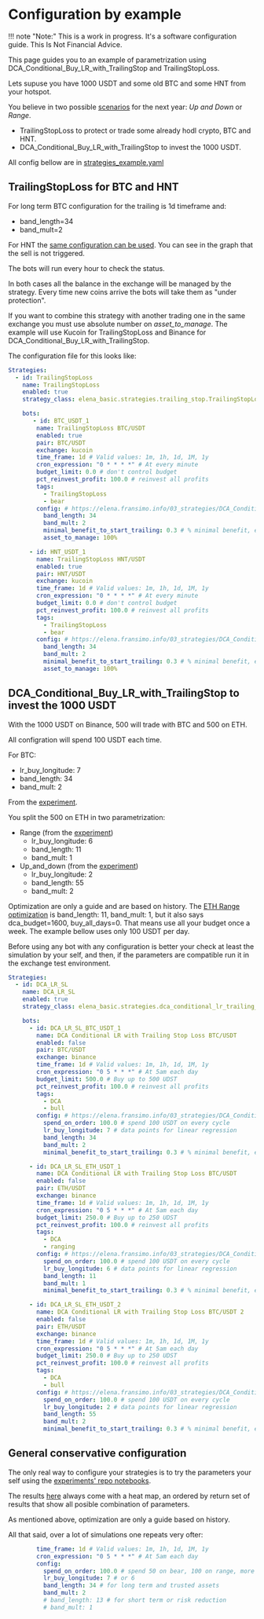 # Configuration by example

!!! note "Note:" 
    This is a work in progress. It's a software configuration guide. This Is Not Financial Advice.

This page guides you to an example of parametrization using DCA_Conditional_Buy_LR_with_TrailingStop and
TrailingStopLoss.

Lets supuse you have 1000 USDT and some old BTC and some HNT from your hotspot.

You believe in two possible [scenarios](../03_strategies/DCA_Conditional_Buy_LR_with_TrailingStop/index.md) for the next
year: _Up and Down_ or _Range_.

- TrailingStopLoss to protect or trade some already hodl crypto, BTC and HNT.
- DCA_Conditional_Buy_LR_with_TrailingStop to invest the 1000 USDT.

All config bellow are in [strategies_example.yaml](../assets/configs_2.2.2/strategies_example.yaml)

## TrailingStopLoss for BTC and HNT

For long term BTC configuration for the trailing is 1d timeframe and:

- band_length=34
- band_mult=2

For HNT
the [same configuration can be used](../03_strategies/DCA_Conditional_Buy_LR_with_TrailingStop/HNT/KuCoin_HNT-USDT_1d_2023-06-16_2023-06-16_2024-01-21_1731/bt_interactive_plot.html).
You can see in the graph that the sell is not triggered.

The bots will run every hour to check the status.

In both cases all the balance in the exchange will be managed by the strategy. Every time new coins arrive the bots will
take them as "under protection".

If you want to combine this strategy with another trading one in the same exchange you must use absolute number on
_asset_to_manage_. The example will use Kucoin for TrailingStopLoss and Binance for
DCA_Conditional_Buy_LR_with_TrailingStop.

The configuration file for this looks like:

````yaml
Strategies:
  - id: TrailingStopLoss
    name: TrailingStopLoss
    enabled: true
    strategy_class: elena_basic.strategies.trailing_stop.TrailingStopLoss

    bots:
       - id: BTC_USDT_1
        name: TrailingStopLoss BTC/USDT
        enabled: true
        pair: BTC/USDT
        exchange: kucoin
        time_frame: 1d # Valid values: 1m, 1h, 1d, 1M, 1y
        cron_expression: "0 * * * *" # At every minute
        budget_limit: 0.0 # don't control budget
        pct_reinvest_profit: 100.0 # reinvest all profits
        tags:
          - TrailingStopLoss
          - bear
        config: # https://elena.fransimo.info/03_strategies/DCA_Conditional_Buy_LR_with_TrailingStop/LongTerm/Binance_BTC-USDT_1d_2017-01-01_2017-01-01_2024-01-20_1526/
          band_length: 34
          band_mult: 2
          minimal_benefit_to_start_trailing: 0.3 # % minimal benefit, expressed as 5%, but minimal could be 0.3%
          asset_to_manage: 100%

      - id: HNT_USDT_1
        name: TrailingStopLoss HNT/USDT
        enabled: true
        pair: HNT/USDT
        exchange: kucoin
        time_frame: 1d # Valid values: 1m, 1h, 1d, 1M, 1y
        cron_expression: "0 * * * *" # At every minute
        budget_limit: 0.0 # don't control budget
        pct_reinvest_profit: 100.0 # reinvest all profits
        tags:
          - TrailingStopLoss
          - bear
        config: # https://elena.fransimo.info/03_strategies/DCA_Conditional_Buy_LR_with_TrailingStop/HNT/KuCoin_HNT-USDT_1d_2023-06-16_2023-06-16_2024-01-21_1731/
          band_length: 34
          band_mult: 2
          minimal_benefit_to_start_trailing: 0.3 # % minimal benefit, expressed as 5%, but minimal could be 0.3%
          asset_to_manage: 100%
````

## DCA_Conditional_Buy_LR_with_TrailingStop to invest the 1000 USDT

With the 1000 USDT on Binance, 500 will trade with BTC and 500 on ETH.

All configration will spend 100 USDT each time.

For BTC:

- lr_buy_longitude: 7 
- band_length: 34
- band_mult: 2

From the [experiment](DCA_Conditional_Buy_LR_with_TrailingStop/Up_and_down/Binance_BTC-USDT_1d/index.md).

You split the 500 on ETH in two parametrization: 

- Range (from the [experiment](DCA_Conditional_Buy_LR_with_TrailingStop/Range/Binance_ETH-USDT_1d/index.md))
    - lr_buy_longitude: 6 
    - band_length: 11 
    - band_mult: 1
- Up_and_down (from the [experiment](DCA_Conditional_Buy_LR_with_TrailingStop/Up_and_down/Binance_ETH-USDT_1d/index.md))
    - lr_buy_longitude: 2 
    - band_length: 55
    - band_mult: 2

Optimization are only a guide and are based on history. The [ETH Range optimization](DCA_Conditional_Buy_LR_with_TrailingStop/Range/Binance_ETH-USDT_1d/index.md) is band_length: 11, band_mult: 1, but it also says dca_budget=1600, buy_all_days=0. That means use all your budget once a week. The example bellow uses only 100 USDT per day.

Before using any bot with any configuration is better your check at least the simulation by your self, and then, if the parameters are compatible run it in the exchange test environment.

````yaml
Strategies:
  - id: DCA_LR_SL
    name: DCA_LR_SL
    enabled: true
    strategy_class: elena_basic.strategies.dca_conditional_lr_trailing_stop.DCA_Conditional_Buy_LR_with_TrailingStop

    bots:
      - id: DCA_LR_SL_BTC_USDT_1
        name: DCA Conditional LR with Trailing Stop Loss BTC/USDT
        enabled: false
        pair: BTC/USDT
        exchange: binance
        time_frame: 1d # Valid values: 1m, 1h, 1d, 1M, 1y
        cron_expression: "0 5 * * *" # At 5am each day
        budget_limit: 500.0 # Buy up to 500 UDST
        pct_reinvest_profit: 100.0 # reinvest all profits
        tags:
          - DCA
          - bull
        config: # https://elena.fransimo.info/03_strategies/DCA_Conditional_Buy_LR_with_TrailingStop/Up_and_down/Binance_BTC-USDT_1d_2019-11-01_2019-11-01_2024-01-20_1523/
          spend_on_order: 100.0 # spend 100 USDT on every cycle
          lr_buy_longitude: 7 # data points for linear regression
          band_length: 34
          band_mult: 2
          minimal_benefit_to_start_trailing: 0.3 # % minimal benefit, expressed as 5%, but minimal could be 0.3%

      - id: DCA_LR_SL_ETH_USDT_1
        name: DCA Conditional LR with Trailing Stop Loss BTC/USDT
        enabled: false
        pair: ETH/USDT
        exchange: binance
        time_frame: 1d # Valid values: 1m, 1h, 1d, 1M, 1y
        cron_expression: "0 5 * * *" # At 5am each day
        budget_limit: 250.0 # Buy up to 250 UDST
        pct_reinvest_profit: 100.0 # reinvest all profits
        tags:
          - DCA
          - ranging
        config: # https://elena.fransimo.info/03_strategies/DCA_Conditional_Buy_LR_with_TrailingStop/Range/Binance_ETH-USDT_1d_2022-06-16_2022-06-16_2024-01-20_1612/
          spend_on_order: 100.0 # spend 100 USDT on every cycle
          lr_buy_longitude: 6 # data points for linear regression
          band_length: 11
          band_mult: 1
          minimal_benefit_to_start_trailing: 0.3 # % minimal benefit, expressed as 5%, but minimal could be 0.3%

      - id: DCA_LR_SL_ETH_USDT_2
        name: DCA Conditional LR with Trailing Stop Loss BTC/USDT 2
        enabled: false
        pair: ETH/USDT
        exchange: binance
        time_frame: 1d # Valid values: 1m, 1h, 1d, 1M, 1y
        cron_expression: "0 5 * * *" # At 5am each day
        budget_limit: 250.0 # Buy up to 250 UDST
        pct_reinvest_profit: 100.0 # reinvest all profits
        tags:
          - DCA
          - bull
        config: # https://elena.fransimo.info/03_strategies/DCA_Conditional_Buy_LR_with_TrailingStop/Up_and_down/Binance_ETH-USDT_1d_2019-11-01_2019-11-01_2024-01-20_1609/
          spend_on_order: 100.0 # spend 100 USDT on every cycle
          lr_buy_longitude: 2 # data points for linear regression
          band_length: 55
          band_mult: 2
          minimal_benefit_to_start_trailing: 0.3 # % minimal benefit, expressed as 5%, but minimal could be 0.3%

````


## General conservative configuration

The only real way to configure your strategies is to try the parameters your self using the [experiments' repo notebooks](https://github.com/Pasta-fantasia/backtesting_notebooks).

The results [here](../03_strategies/DCA_Conditional_Buy_LR_with_TrailingStop/index.md) always come with a heat map, an ordered by return set of results that show all posible combination of parameters.

As mentioned above, optimization are only a guide based on history.

All that said, over a lot of simulations one repeats very ofter:

````yaml
        time_frame: 1d # Valid values: 1m, 1h, 1d, 1M, 1y
        cron_expression: "0 5 * * *" # At 5am each day
        config: 
          spend_on_order: 100.0 # spend 50 on bear, 100 on range, more only if you're absolute sure.
          lr_buy_longitude: 7 # or 6
          band_length: 34 # for long term and trusted assets
          band_mult: 2
          # band_length: 13 # for short term or risk reduction
          # band_mult: 1
````
